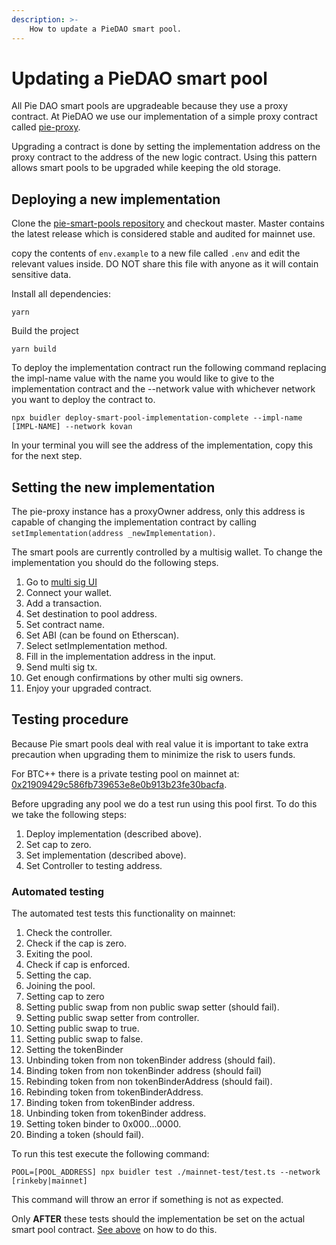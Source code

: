 ```yaml
---
description: >-
    How to update a PieDAO smart pool.
---
```



# Updating a PieDAO smart pool

All Pie DAO smart pools are upgradeable because they use a proxy contract. At PieDAO we use our implementation of a simple proxy contract called [pie-proxy](https://github.com/pie-dao/pie-proxy).

Upgrading a contract is done by setting the implementation address on the proxy contract to the address of the new logic contract. Using this pattern allows smart pools to be upgraded while keeping the old storage.

## Deploying a new implementation

Clone the [pie-smart-pools repository](https://github.com/pie-dao/pie-smart-pools) and checkout master. Master contains the latest release which is considered stable and audited for mainnet use.

copy the contents of ``env.example`` to a new file called ``.env`` and edit the relevant values inside. DO NOT share this file with anyone as it will contain sensitive data.

Install all dependencies:
```
yarn
```

Build the project
```
yarn build
```

To deploy the implementation contract run the following command replacing the impl-name value with the name you would like to give to the implementation contract and the --network value with whichever network you want to deploy the contract to.
```
npx buidler deploy-smart-pool-implementation-complete --impl-name [IMPL-NAME] --network kovan
```

In your terminal you will see the address of the implementation, copy this for the next step.

## Setting the new implementation

The pie-proxy instance has a proxyOwner address, only this address is capable of changing the implementation contract by calling ``setImplementation(address _newImplementation)``.

The smart pools are currently controlled by a multisig wallet. To change the implementation you should do the following steps.

1. Go to [multi sig UI](https://wallet.gnosis.pm/#/wallet/0x3bFdA5285416eB06Ebc8bc0aBf7d105813af06d0)
2. Connect your wallet.
3. Add a transaction.
4. Set destination to pool address.
5. Set contract name.
6. Set ABI (can be found on Etherscan).
7. Select setImplementation method.
8. Fill in the implementation address in the input.
9. Send multi sig tx.
10. Get enough confirmations by other multi sig owners.
11. Enjoy your upgraded contract.

## Testing procedure

Because Pie smart pools deal with real value it is important to take extra precaution when upgrading them to minimize the risk to users funds.

For BTC++ there is a private testing pool on mainnet at: [0x21909429c586fb739653e8e0b913b23fe30bacfa](https://etherscan.io/token/0x21909429c586fb739653e8e0b913b23fe30bacfa).

Before upgrading any pool we do a test run using this pool first. To do this we take the following steps:

1. Deploy implementation (described above).
2. Set cap to zero.
3. Set implementation (described above).
4. Set Controller to testing address.

### Automated testing

The automated test tests this functionality on mainnet:

1. Check the controller.
2. Check if the cap is zero.
3. Exiting the pool.
4. Check if cap is enforced.
5. Setting the cap.
6. Joining the pool.
7. Setting cap to zero
8. Setting public swap from non public swap setter (should fail).
9. Setting public swap setter from controller.
10. Setting public swap to true.
11. Setting public swap to false.
12. Setting the tokenBinder
13. Unbinding token from non tokenBinder address (should fail).
14. Binding token from non tokenBinder address (should fail)
15. Rebinding token from non tokenBinderAddress (should fail).
16. Rebinding token from tokenBinderAddress.
17. Binding token from tokenBinder address.
18. Unbinding token from tokenBinder address.
19. Setting token binder to 0x000...0000.
20. Binding a token (should fail).


To run this test execute the following command:

```
POOL=[POOL_ADDRESS] npx buidler test ./mainnet-test/test.ts --network [rinkeby|mainnet]
```

This command will throw an error if something is not as expected.

Only **AFTER** these tests should the implementation be set on the actual smart pool contract. [See above](#setting-new-implementation) on how to do this.
